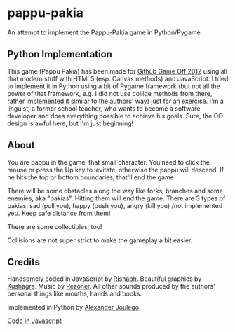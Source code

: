 # pappu-pakia


An attempt to implement the Pappu-Pakia game in Python/Pygame.

## Python Implementation
This game (Pappu Pakia) has been made for [Github Game Off 2012](https://github.com/blog/1303-github-game-off) using all that modern stuff with HTML5 (esp. Canvas methods) and JavaScript. I tried to implement it
in Python using a bit of Pygame framework (but not all the power of that framework, e.g. I did not use
collide methods from there, rather implemented it similar to the authors' way) just for an exercise. 
I'm a linguist, a former school teacher, who wants to become a software developer and does everything possible to achieve his goals. Sure, the OO design is awful here, but I'm just beginning!

## About
You are pappu in the game, that small character. You need to click the mouse or press the Up key
to levitate, otherwise the pappu will descend. If he hits the top or bottom boundaries,
that'll end the game.

There will be some obstacles along the way like forks, branches and some enemies, aka "pakias".
Hitting them will end the game. There are 3 types of pakias: sad (pull you),
happy (push you), angry (kill you) /not implemented yet/.
Keep safe distance from them!

There are some collectibles, too!

Collisions are not super strict to make the gameplay a bit easier.

## Credits
Handsomely coded in JavaScript by [Rishabh](http://twitter.com/_rishabhp).
Beautiful graphics by [Kushagra](http://twitter.com/solitarydesigns).
Music by [Rezoner](http://rezoner.net). All other sounds produced by the authors' personal things
like mouths, hands and books.

Implemented in Python by [Alexander Joulego](http://twitter.com/alex_joulgo)

[Code in Javascript](http://github.com/mind-it/game-off-2012)

